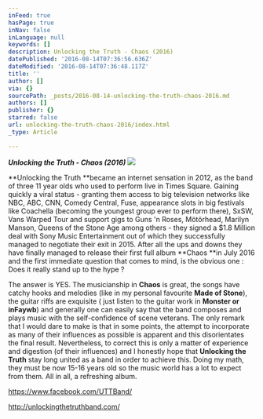 ```yaml
---
inFeed: true
hasPage: true
inNav: false
inLanguage: null
keywords: []
description: Unlocking the Truth - Chaos (2016)
datePublished: '2016-08-14T07:36:56.636Z'
dateModified: '2016-08-14T07:36:48.117Z'
title: ''
author: []
via: {}
sourcePath: _posts/2016-08-14-unlocking-the-truth-chaos-2016.md
authors: []
publisher: {}
starred: false
url: unlocking-the-truth-chaos-2016/index.html
_type: Article

---
```

**_Unlocking the Truth - Chaos (2016)_**
![](https://the-grid-user-content.s3-us-west-2.amazonaws.com/35b1b234-8c64-44b0-baed-ec2332de572a.jpg)

**Unlocking the Truth **became an internet sensation in 2012, as the band of three 11 year olds who used to perform live in Times Square. Gaining quickly a viral status - granting them access to big television networks like NBC, ABC, CNN, Comedy Central, Fuse, appearance slots in big festivals like Coachella (becoming the youngest group ever to perform there), SxSW, Vans Warped Tour and support gigs to Guns 'n Roses, Mötörhead, Marilyn Manson, Queens of the Stone Age among others - they signed a $1.8 Million deal with Sony Music Entertainment out of which they successfully managed to negotiate their exit in 2015\. After all the ups and downs they have finally managed to release their first full album **Chaos **in July 2016 and the first immediate question that comes to mind, is the obvious one : Does it really stand up to the hype ?

The answer is YES. The musicianship in **Chaos** is great, the songs have catchy hooks and melodies (like in my personal favourite **Made of Stone**), the guitar riffs are exquisite ( just listen to the guitar work in **Monster **or in**Faywb**) and generally one can easily say that the band composes and plays music with the self-confidence of scene veterans. The only remark that I would dare to make is that in some points, the attempt to incorporate as many of their influences as possible is apparent and this disorientates the final result. Nevertheless, to correct this is only a matter of experience and digestion (of their influences) and I honestly hope that **Unlocking the Truth** stay long united as a band in order to achieve this. Doing my math, they must be now 15-16 years old so the music world has a lot to expect from them. All in all, a refreshing album.

https://www.facebook.com/UTTBand/

http://unlockingthetruthband.com/